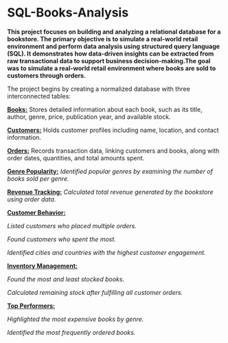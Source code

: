 # SQL-Books-Analysis
**This project focuses on building and analyzing a relational database for a  bookstore. The primary objective is to simulate a real-world retail environment and perform data analysis using structured query language (SQL). It demonstrates how data-driven insights can be extracted from raw transactional data to support business decision-making.The goal was to simulate a real-world retail environment where books are sold to customers through orders.**

The project begins by creating a normalized database with three interconnected tables:

<ins>**Books:**</ins> Stores detailed information about each book, such as its title, author, genre, price, publication year, and available stock.

<ins>**Customers:**</ins> Holds customer profiles including name, location, and contact information.

<ins>**Orders:**</ins> Records transaction data, linking customers and books, along with order dates, quantities, and total amounts spent.

<ins>**Genre Popularity:**</ins> *Identified popular genres by examining the number of books sold per genre.*

<ins>**Revenue Tracking:**</ins> *Calculated total revenue generated by the bookstore using order data.*

<ins>**Customer Behavior:**</ins>

*Listed customers who placed multiple orders.*

*Found customers who spent the most.*

*Identified cities and countries with the highest customer engagement.*

<ins>**Inventory Management:**</ins>

*Found the most and least stocked books.*

*Calculated remaining stock after fulfilling all customer orders.*

<ins>**Top Performers:**</ins>

*Highlighted the most expensive books by genre.*

*Identified the most frequently ordered books.*
